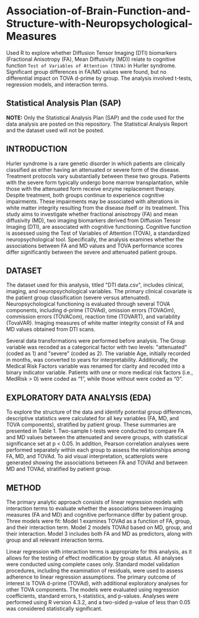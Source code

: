 # Association-of-Brain-Function-and-Structure-with-Neuropsychological-Measures
Used R to explore whether Diffusion Tensor Imaging (DTI) biomarkers (Fractional Anisotropy (FA), Mean Diffusivity (MD)) relate to cognitive function `Test of Variables of Attention (TOVA)` in Hurler syndrome. Significant group differences in FA/MD values were found, but no differential impact on TOVA d-prime by group. The analysis involved t-tests, regression models, and interaction terms.

## Statistical Analysis Plan (SAP)
**NOTE:** Only the Statistical Analysis Plan (SAP) and the code used for the data analysis are posted on this repository. The Statistical Analysis Report and the dataset used will not be posted.

## INTRODUCTION
Hurler syndrome is a rare genetic disorder in which patients are clinically classified as either having an attenuated or severe form of the disease. Treatment protocols vary substantially between these two groups. Patients with the severe form typically undergo bone marrow transplantation, while those with the attenuated form receive enzyme replacement therapy. Despite treatment, both groups continue to experience cognitive impairments. These impairments may be associated with alterations in white matter integrity resulting from the disease itself or its treatment. This study aims to investigate whether fractional anisotropy (FA) and mean diffusivity (MD), two imaging biomarkers derived from Diffusion Tensor Imaging (DTI), are associated with cognitive functioning. Cognitive function is assessed using the Test of Variables of Attention (TOVA), a standardized neuropsychological tool. Specifically, the analysis examines whether the associations between FA and MD values and TOVA performance scores differ significantly between the severe and attenuated patient groups.

## DATASET
The dataset used for this analysis, titled "DTI data.csv", includes clinical, imaging, and neuropsychological variables. The primary clinical covariate is the patient group classification (severe versus attenuated). Neuropsychological functioning is evaluated through several TOVA components, including d-prime (TOVAd), omission errors (TOVAOm), commission errors (TOVACom), reaction time (TOVART), and variability (TovaVAR). Imaging measures of white matter integrity consist of FA and MD values obtained from DTI scans.

Several data transformations were performed before analysis. The Group variable was recoded as a categorical factor with two levels: "attenuated" (coded as 1) and "severe" (coded as 2). The variable Age, initially recorded in months, was converted to years for interpretability. Additionally, the Medical Risk Factors variable was renamed for clarity and recoded into a binary indicator variable. Patients with one or more medical risk factors (i.e., MedRisk > 0) were coded as “1”, while those without were coded as “0”.

## EXPLORATORY DATA ANALYSIS (EDA)
To explore the structure of the data and identify potential group differences, descriptive statistics were calculated for all key variables (FA, MD, and TOVA components), stratified by patient group. These summaries are presented in Table 1. Two-sample t-tests were conducted to compare FA and MD values between the attenuated and severe groups, with statistical significance set at p < 0.05. In addition, Pearson correlation analyses were performed separately within each group to assess the relationships among FA, MD, and TOVAd. To aid visual interpretation, scatterplots were generated showing the associations between FA and TOVAd and between MD and TOVAd, stratified by patient group.

## METHOD
The primary analytic approach consists of linear regression models with interaction terms to evaluate whether the associations between imaging measures (FA and MD) and cognitive performance differ by patient group. Three models were fit:
Model 1 examines TOVAd as a function of FA, group, and their interaction term.
Model 2 models TOVAd based on MD, group, and their interaction.
Model 3 includes both FA and MD as predictors, along with group and all relevant interaction terms.


Linear regression with interaction terms is appropriate for this analysis, as it allows for the testing of effect modification by group status. All analyses were conducted using complete cases only. Standard model validation procedures, including the examination of residuals, were used to assess adherence to linear regression assumptions. The primary outcome of interest is TOVA d-prime (TOVAd), with additional exploratory analyses for other TOVA components. The models were evaluated using regression coefficients, standard errors, t-statistics, and p-values. Analyses were performed using R version 4.3.2, and a two-sided p-value of less than 0.05 was considered statistically significant.

